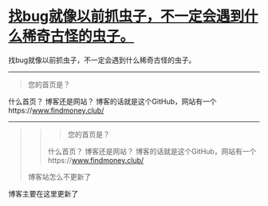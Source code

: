 # [找bug就像以前抓虫子，不一定会遇到什么稀奇古怪的虫子。](https://github.com/QiYongchuan/MyGitBlog/issues/115)

找bug就像以前抓虫子，不一定会遇到什么稀奇古怪的虫子。

---

> 您的首页是？

什么首页？ 博客还是网站？  博客的话就是这个GitHub，网站有一个https://www.findmoney.club/

---

> > > 您的首页是？
> > 
> > 什么首页？ 博客还是网站？  博客的话就是这个GitHub，网站有一个https://www.findmoney.club/
> 
> 博客站怎么不更新了

博客主要在这里更新了
